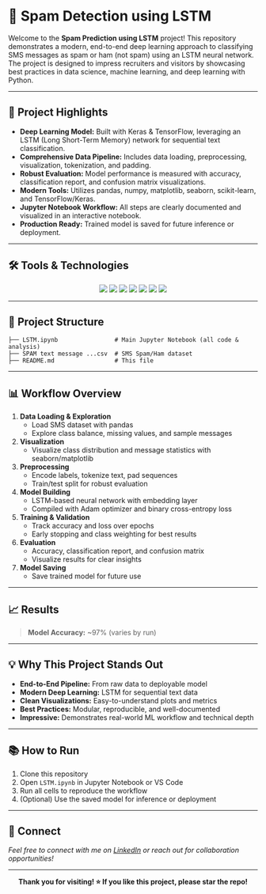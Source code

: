 # 📧 Spam Detection using LSTM

Welcome to the **Spam Prediction using LSTM** project! This repository demonstrates a modern, end-to-end deep learning approach to classifying SMS messages as spam or ham (not spam) using an LSTM neural network. The project is designed to impress recruiters and visitors by showcasing best practices in data science, machine learning, and deep learning with Python.

---

## 🚀 Project Highlights

- **Deep Learning Model:** Built with Keras & TensorFlow, leveraging an LSTM (Long Short-Term Memory) network for sequential text classification.
- **Comprehensive Data Pipeline:** Includes data loading, preprocessing, visualization, tokenization, and padding.
- **Robust Evaluation:** Model performance is measured with accuracy, classification report, and confusion matrix visualizations.
- **Modern Tools:** Utilizes pandas, numpy, matplotlib, seaborn, scikit-learn, and TensorFlow/Keras.
- **Jupyter Notebook Workflow:** All steps are clearly documented and visualized in an interactive notebook.
- **Production Ready:** Trained model is saved for future inference or deployment.

---

## 🛠️ Tools & Technologies

<p align="center">
  <img src="https://img.shields.io/badge/Python-3.8+-blue?logo=python" />
  <img src="https://img.shields.io/badge/TensorFlow-2.x-orange?logo=tensorflow" />
  <img src="https://img.shields.io/badge/Keras-2.x-red?logo=keras" />
  <img src="https://img.shields.io/badge/scikit--learn-1.x-blue?logo=scikitlearn" />
  <img src="https://img.shields.io/badge/pandas-1.x-green?logo=pandas" />
  <img src="https://img.shields.io/badge/matplotlib-3.x-yellow?logo=matplotlib" />
  <img src="https://img.shields.io/badge/seaborn-0.11+-blue?logo=seaborn" />
</p>

---

## 📂 Project Structure

```
├── LSTM.ipynb                # Main Jupyter Notebook (all code & analysis)
├── SPAM text message ...csv  # SMS Spam/Ham dataset
├── README.md                 # This file
```

---

## 📊 Workflow Overview

1. **Data Loading & Exploration**
	- Load SMS dataset with pandas
	- Explore class balance, missing values, and sample messages
2. **Visualization**
	- Visualize class distribution and message statistics with seaborn/matplotlib
3. **Preprocessing**
	- Encode labels, tokenize text, pad sequences
	- Train/test split for robust evaluation
4. **Model Building**
	- LSTM-based neural network with embedding layer
	- Compiled with Adam optimizer and binary cross-entropy loss
5. **Training & Validation**
	- Track accuracy and loss over epochs
	- Early stopping and class weighting for best results
6. **Evaluation**
	- Accuracy, classification report, and confusion matrix
	- Visualize results for clear insights
7. **Model Saving**
	- Save trained model for future use

---

## 📈 Results

> **Model Accuracy:** ~97% (varies by run)

---

## 💡 Why This Project Stands Out

- **End-to-End Pipeline:** From raw data to deployable model
- **Modern Deep Learning:** LSTM for sequential text data
- **Clean Visualizations:** Easy-to-understand plots and metrics
- **Best Practices:** Modular, reproducible, and well-documented
- **Impressive:** Demonstrates real-world ML workflow and technical depth

---

## 📚 How to Run

1. Clone this repository
2. Open `LSTM.ipynb` in Jupyter Notebook or VS Code
3. Run all cells to reproduce the workflow
4. (Optional) Use the saved model for inference or deployment

---

## 🤝 Connect

*Feel free to connect with me on [LinkedIn](https://www.linkedin.com/in/sk-mahiduzzaman) or reach out for collaboration opportunities!*

---

<p align="center">
  <b>Thank you for visiting! ⭐ If you like this project, please star the repo!</b>
</p>


